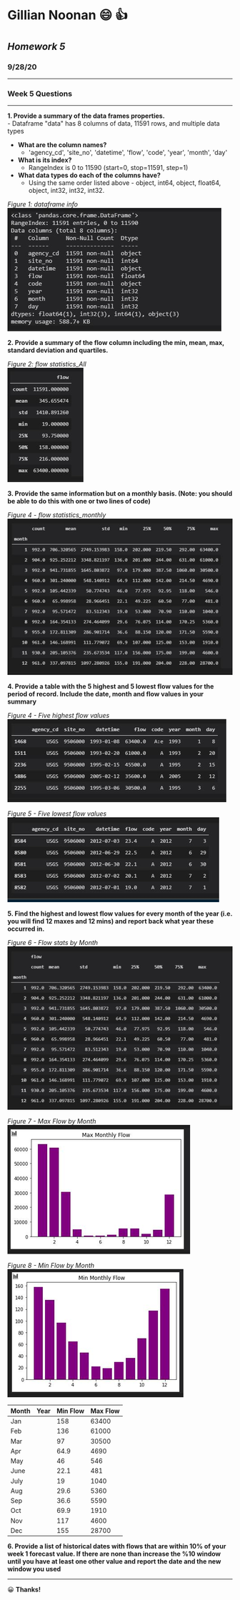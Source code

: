 # **Gillian Noonan** &#x1F604; &#x1F44D;
## *Homework 5*
### 9/28/20

---------

### Week 5 Questions
---

**1. Provide a summary of the data frames properties.**  
        -  Dataframe "data" has 8 columns of data, 11591 rows, and multiple data types
  - **What are the column names?**
    * 'agency_cd', 'site_no', 'datetime', 'flow', 'code', 'year', 'month', 'day'
  - **What is its index?**
    * RangeIndex is 0 to 11590 (start=0, stop=11591, step=1)
  - **What data types do each of the columns have?**
    * Using the same order listed above - object, int64, object, float64, object, int32, int32, int32.  

_Figure 1: dataframe info_  
![](assets/Noonan_HW5-7439600b.JPG)

**2. Provide a summary of the flow column including the min, mean, max, standard deviation and quartiles.**  

_Figure 2: flow statistics_All_  
![](assets/Noonan_HW5-5e77a05d.JPG)

**3. Provide the same information but on a monthly basis. (Note: you should be able to do this with one or two lines of code)**  

_Figure 4 - flow statistics_monthly_   
![](assets/Noonan_HW5-ab91d271.JPG)

**4. Provide a table with the 5 highest and 5 lowest flow values for  the period of record. Include the date, month and flow values in your summary**  

_Figure 4 - Five highest flow values_  
![](assets/Noonan_HW5-dfe8877c.JPG)

_Figure 5 - Five lowest flow values_  
![](assets/Noonan_HW5-433db8f5.JPG)

**5.  Find the highest and lowest flow  values for every month of the year (i.e. you will find 12 maxes and 12 mins) and report back what year these occurred in.**  

_Figure 6 - Flow stats by Month_  
![](assets/Noonan_HW5-973f866a.JPG)

_Figure 7 - Max Flow by Month_  
![](assets/Noonan_HW5-e6d0d496.JPG)

_Figure 8 - Min Flow by Month_  
![](assets/Noonan_HW5-b463d9e8.JPG)



  |Month|Year|Min Flow|Max Flow|
  |-----|-----|-----|-----|
  |Jan||158|63400|
  |Feb||136|61000|
  |Mar||97|30500|
  |Apr||64.9|4690|
  |May||46|546|
  |June||22.1|481|
  |July||19|1040|
  |Aug||29.6|5360|
  |Sep||36.6|5590|
  |Oct||69.9|1910|
  |Nov||117|4600|
  |Dec||155|28700|

**6. Provide a list of historical dates with flows that are within 10% of your week 1 forecast value. If there are none than increase the %10 window until you have at least one other  value and report the date and the new window you used**



---

&#x1F600;
**Thanks!**  
